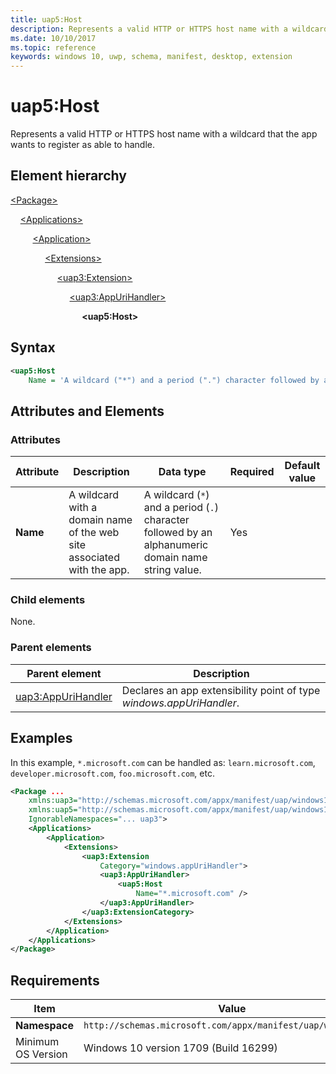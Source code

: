 ```yaml
---
title: uap5:Host
description: Represents a valid HTTP or HTTPS host name with a wildcard that the app wants to register as able to handle.
ms.date: 10/10/2017
ms.topic: reference
keywords: windows 10, uwp, schema, manifest, desktop, extension 
---
```


# uap5:Host

Represents a valid HTTP or HTTPS host name with a wildcard that the app wants to register as able to handle.

## Element hierarchy

[\<Package\>](element-package.md)

&nbsp;&nbsp;&nbsp;&nbsp;[\<Applications\>](element-applications.md)

&nbsp;&nbsp;&nbsp;&nbsp; &nbsp;&nbsp;&nbsp;&nbsp;[\<Application\>](element-application.md)

&nbsp;&nbsp;&nbsp;&nbsp; &nbsp;&nbsp;&nbsp;&nbsp; &nbsp;&nbsp;&nbsp;&nbsp;[\<Extensions\>](element-1-extensions.md)

&nbsp;&nbsp;&nbsp;&nbsp; &nbsp;&nbsp;&nbsp;&nbsp; &nbsp;&nbsp;&nbsp;&nbsp; &nbsp;&nbsp;&nbsp;&nbsp;[\<uap3:Extension\>](element-uap3-extension-manual.md)

&nbsp;&nbsp;&nbsp;&nbsp; &nbsp;&nbsp;&nbsp;&nbsp; &nbsp;&nbsp;&nbsp;&nbsp; &nbsp;&nbsp;&nbsp;&nbsp; &nbsp;&nbsp;&nbsp;&nbsp;[\<uap3:AppUriHandler\>](element-uap3-appurihandler-manual.md)

&nbsp;&nbsp;&nbsp;&nbsp; &nbsp;&nbsp;&nbsp;&nbsp; &nbsp;&nbsp;&nbsp;&nbsp; &nbsp;&nbsp;&nbsp;&nbsp; &nbsp;&nbsp;&nbsp;&nbsp; &nbsp;&nbsp;&nbsp;&nbsp;**\<uap5:Host\>**

## Syntax

```xml
<uap5:Host
    Name = 'A wildcard ("*") and a period (".") character followed by an alphanumeric domain name string value.' />
```

## Attributes and Elements

### Attributes

| Attribute | Description | Data type | Required | Default value |
|-|-|-|-|-|
| **Name**  | A wildcard with a domain name of the web site associated with the app. | A wildcard (`*`) and a period (`.`) character followed by an alphanumeric domain name string value. | Yes  |  |

### Child elements

None.

### Parent elements

| Parent element | Description |
|-|-|
| [uap3:AppUriHandler](element-uap3-appurihandler-manual.md) | Declares an app extensibility point of type *windows.appUriHandler*. |

## Examples

In this example, `*.microsoft.com` can be handled as: `learn.microsoft.com`, `developer.microsoft.com`, `foo.microsoft.com`, etc.

```xml
<Package ...
    xmlns:uap3="http://schemas.microsoft.com/appx/manifest/uap/windows10/3"  
    xmlns:uap5="http://schemas.microsoft.com/appx/manifest/uap/windows10/5"  
    IgnorableNamespaces="... uap3">
    <Applications>
        <Application>
            <Extensions>
                <uap3:Extension
                    Category="windows.appUriHandler">  
                    <uap3:AppUriHandler>  
                        <uap5:Host
                            Name="*.microsoft.com" />  
                    </uap3:AppUriHandler>  
                </uap3:ExtensionCategory>  
            </Extensions>
        </Application>
    </Applications>
</Package>
```

## Requirements

| Item | Value |
|--|--|
| **Namespace** | `http://schemas.microsoft.com/appx/manifest/uap/windows10/5` |
| Minimum OS Version | Windows 10 version 1709 (Build 16299) |
